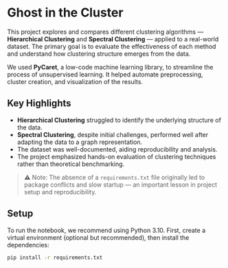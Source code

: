 # Ghost in the Cluster

This project explores and compares different clustering algorithms — **Hierarchical Clustering** and **Spectral Clustering** — applied to a real-world dataset. The primary goal is to evaluate the effectiveness of each method and understand how clustering structure emerges from the data.

We used **PyCaret**, a low-code machine learning library, to streamline the process of unsupervised learning. It helped automate preprocessing, cluster creation, and visualization of the results.

## Key Highlights
- **Hierarchical Clustering** struggled to identify the underlying structure of the data.
- **Spectral Clustering**, despite initial challenges, performed well after adapting the data to a graph representation.
- The dataset was well-documented, aiding reproducibility and analysis.
- The project emphasized hands-on evaluation of clustering techniques rather than theoretical benchmarking.

> ⚠️ Note: The absence of a `requirements.txt` file originally led to package conflicts and slow startup — an important lesson in project setup and reproducibility.

## Setup

To run the notebook, we recommend using Python 3.10. First, create a virtual environment (optional but recommended), then install the dependencies:

```bash
pip install -r requirements.txt

